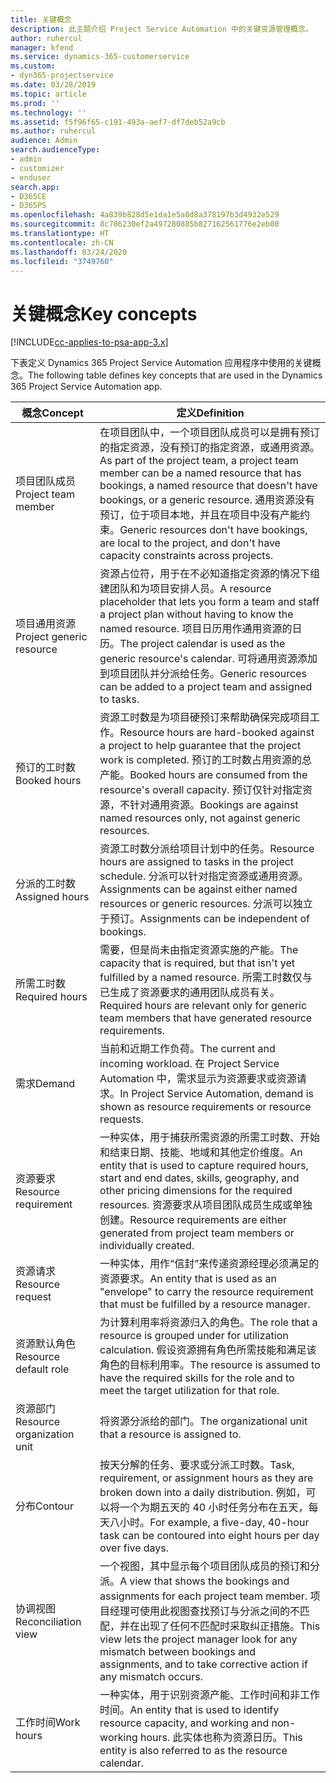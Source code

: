 ```yaml
---
title: 关键概念
description: 此主题介绍 Project Service Automation 中的关键资源管理概念。
author: ruhercul
manager: kfend
ms.service: dynamics-365-customerservice
ms.custom:
- dyn365-projectservice
ms.date: 03/28/2019
ms.topic: article
ms.prod: ''
ms.technology: ''
ms.assetid: f5f96f65-c191-493a-aef7-df7deb52a9cb
ms.author: ruhercul
audience: Admin
search.audienceType:
- admin
- customizer
- enduser
search.app:
- D365CE
- D365PS
ms.openlocfilehash: 4a839b828d5e1da1e5a8d8a378197b3d4932e529
ms.sourcegitcommit: 8c786230ef2a497280885b827162561776e2eb00
ms.translationtype: HT
ms.contentlocale: zh-CN
ms.lasthandoff: 03/24/2020
ms.locfileid: "3749760"
---
```

# <a name="key-concepts"></a><span data-ttu-id="9ed55-103">关键概念</span><span class="sxs-lookup"><span data-stu-id="9ed55-103">Key concepts</span></span>

[!INCLUDE[cc-applies-to-psa-app-3.x](../includes/cc-applies-to-psa-app-3x.md)]

<span data-ttu-id="9ed55-104">下表定义 Dynamics 365 Project Service Automation 应用程序中使用的关键概念。</span><span class="sxs-lookup"><span data-stu-id="9ed55-104">The following table defines key concepts that are used in the Dynamics 365 Project Service Automation app.</span></span>

| <span data-ttu-id="9ed55-105">概念</span><span class="sxs-lookup"><span data-stu-id="9ed55-105">Concept</span></span>                    | <span data-ttu-id="9ed55-106">定义</span><span class="sxs-lookup"><span data-stu-id="9ed55-106">Definition</span></span> |
|----------------------------|------------|
| <span data-ttu-id="9ed55-107">项目团队成员</span><span class="sxs-lookup"><span data-stu-id="9ed55-107">Project team member</span></span>        | <span data-ttu-id="9ed55-108">在项目团队中，一个项目团队成员可以是拥有预订的指定资源，没有预订的指定资源，或通用资源。</span><span class="sxs-lookup"><span data-stu-id="9ed55-108">As part of the project team, a project team member can be a named resource that has bookings, a named resource that doesn't have bookings, or a generic resource.</span></span> <span data-ttu-id="9ed55-109">通用资源没有预订，位于项目本地，并且在项目中没有产能约束。</span><span class="sxs-lookup"><span data-stu-id="9ed55-109">Generic resources don't have bookings, are local to the project, and don't have capacity constraints across projects.</span></span> |
| <span data-ttu-id="9ed55-110">项目通用资源</span><span class="sxs-lookup"><span data-stu-id="9ed55-110">Project generic resource</span></span>   | <span data-ttu-id="9ed55-111">资源占位符，用于在不必知道指定资源的情况下组建团队和为项目安排人员。</span><span class="sxs-lookup"><span data-stu-id="9ed55-111">A resource placeholder that lets you form a team and staff a project plan without having to know the named resource.</span></span> <span data-ttu-id="9ed55-112">项目日历用作通用资源的日历。</span><span class="sxs-lookup"><span data-stu-id="9ed55-112">The project calendar is used as the generic resource's calendar.</span></span> <span data-ttu-id="9ed55-113">可将通用资源添加到项目团队并分派给任务。</span><span class="sxs-lookup"><span data-stu-id="9ed55-113">Generic resources can be added to a project team and assigned to tasks.</span></span> |
| <span data-ttu-id="9ed55-114">预订的工时数</span><span class="sxs-lookup"><span data-stu-id="9ed55-114">Booked hours</span></span>               | <span data-ttu-id="9ed55-115">资源工时数是为项目硬预订来帮助确保完成项目工作。</span><span class="sxs-lookup"><span data-stu-id="9ed55-115">Resource hours are hard-booked against a project to help guarantee that the project work is completed.</span></span> <span data-ttu-id="9ed55-116">预订的工时数占用资源的总产能。</span><span class="sxs-lookup"><span data-stu-id="9ed55-116">Booked hours are consumed from the resource's overall capacity.</span></span> <span data-ttu-id="9ed55-117">预订仅针对指定资源，不针对通用资源。</span><span class="sxs-lookup"><span data-stu-id="9ed55-117">Bookings are against named resources only, not against generic resources.</span></span> |
| <span data-ttu-id="9ed55-118">分派的工时数</span><span class="sxs-lookup"><span data-stu-id="9ed55-118">Assigned hours</span></span>             | <span data-ttu-id="9ed55-119">资源工时数分派给项目计划中的任务。</span><span class="sxs-lookup"><span data-stu-id="9ed55-119">Resource hours are assigned to tasks in the project schedule.</span></span> <span data-ttu-id="9ed55-120">分派可以针对指定资源或通用资源。</span><span class="sxs-lookup"><span data-stu-id="9ed55-120">Assignments can be against either named resources or generic resources.</span></span> <span data-ttu-id="9ed55-121">分派可以独立于预订。</span><span class="sxs-lookup"><span data-stu-id="9ed55-121">Assignments can be independent of bookings.</span></span> |
| <span data-ttu-id="9ed55-122">所需工时数</span><span class="sxs-lookup"><span data-stu-id="9ed55-122">Required hours</span></span>             | <span data-ttu-id="9ed55-123">需要，但是尚未由指定资源实施的产能。</span><span class="sxs-lookup"><span data-stu-id="9ed55-123">The capacity that is required, but that isn't yet fulfilled by a named resource.</span></span> <span data-ttu-id="9ed55-124">所需工时数仅与已生成了资源要求的通用团队成员有关。</span><span class="sxs-lookup"><span data-stu-id="9ed55-124">Required hours are relevant only for generic team members that have generated resource requirements.</span></span> |
| <span data-ttu-id="9ed55-125">需求</span><span class="sxs-lookup"><span data-stu-id="9ed55-125">Demand</span></span>                     | <span data-ttu-id="9ed55-126">当前和近期工作负荷。</span><span class="sxs-lookup"><span data-stu-id="9ed55-126">The current and incoming workload.</span></span> <span data-ttu-id="9ed55-127">在 Project Service Automation 中，需求显示为资源要求或资源请求。</span><span class="sxs-lookup"><span data-stu-id="9ed55-127">In Project Service Automation, demand is shown as resource requirements or resource requests.</span></span> |
| <span data-ttu-id="9ed55-128">资源要求</span><span class="sxs-lookup"><span data-stu-id="9ed55-128">Resource requirement</span></span>       | <span data-ttu-id="9ed55-129">一种实体，用于捕获所需资源的所需工时数、开始和结束日期、技能、地域和其他定价维度。</span><span class="sxs-lookup"><span data-stu-id="9ed55-129">An entity that is used to capture required hours, start and end dates, skills, geography, and other pricing dimensions for the required resources.</span></span> <span data-ttu-id="9ed55-130">资源要求从项目团队成员生成或单独创建。</span><span class="sxs-lookup"><span data-stu-id="9ed55-130">Resource requirements are either generated from project team members or individually created.</span></span> |
| <span data-ttu-id="9ed55-131">资源请求</span><span class="sxs-lookup"><span data-stu-id="9ed55-131">Resource request</span></span>           | <span data-ttu-id="9ed55-132">一种实体，用作“信封”来传递资源经理必须满足的资源要求。</span><span class="sxs-lookup"><span data-stu-id="9ed55-132">An entity that is used as an "envelope" to carry the resource requirement that must be fulfilled by a resource manager.</span></span> |
| <span data-ttu-id="9ed55-133">资源默认角色</span><span class="sxs-lookup"><span data-stu-id="9ed55-133">Resource default role</span></span>      | <span data-ttu-id="9ed55-134">为计算利用率将资源归入的角色。</span><span class="sxs-lookup"><span data-stu-id="9ed55-134">The role that a resource is grouped under for utilization calculation.</span></span> <span data-ttu-id="9ed55-135">假设资源拥有角色所需技能和满足该角色的目标利用率。</span><span class="sxs-lookup"><span data-stu-id="9ed55-135">The resource is assumed to have the required skills for the role and to meet the target utilization for that role.</span></span> |
| <span data-ttu-id="9ed55-136">资源部门</span><span class="sxs-lookup"><span data-stu-id="9ed55-136">Resource organization unit</span></span> | <span data-ttu-id="9ed55-137">将资源分派给的部门。</span><span class="sxs-lookup"><span data-stu-id="9ed55-137">The organizational unit that a resource is assigned to.</span></span> |
| <span data-ttu-id="9ed55-138">分布</span><span class="sxs-lookup"><span data-stu-id="9ed55-138">Contour</span></span>                    | <span data-ttu-id="9ed55-139">按天分解的任务、要求或分派工时数。</span><span class="sxs-lookup"><span data-stu-id="9ed55-139">Task, requirement, or assignment hours as they are broken down into a daily distribution.</span></span> <span data-ttu-id="9ed55-140">例如，可以将一个为期五天的 40 小时任务分布在五天，每天八小时。</span><span class="sxs-lookup"><span data-stu-id="9ed55-140">For example, a five-day, 40-hour task can be contoured into eight hours per day over five days.</span></span> |
| <span data-ttu-id="9ed55-141">协调视图</span><span class="sxs-lookup"><span data-stu-id="9ed55-141">Reconciliation view</span></span>        | <span data-ttu-id="9ed55-142">一个视图，其中显示每个项目团队成员的预订和分派。</span><span class="sxs-lookup"><span data-stu-id="9ed55-142">A view that shows the bookings and assignments for each project team member.</span></span> <span data-ttu-id="9ed55-143">项目经理可使用此视图查找预订与分派之间的不匹配，并在出现了任何不匹配时采取纠正措施。</span><span class="sxs-lookup"><span data-stu-id="9ed55-143">This view lets the project manager look for any mismatch between bookings and assignments, and to take corrective action if any mismatch occurs.</span></span> |
| <span data-ttu-id="9ed55-144">工作时间</span><span class="sxs-lookup"><span data-stu-id="9ed55-144">Work hours</span></span>                 | <span data-ttu-id="9ed55-145">一种实体，用于识别资源产能、工作时间和非工作时间。</span><span class="sxs-lookup"><span data-stu-id="9ed55-145">An entity that is used to identify resource capacity, and working and non-working hours.</span></span> <span data-ttu-id="9ed55-146">此实体也称为资源日历。</span><span class="sxs-lookup"><span data-stu-id="9ed55-146">This entity is also referred to as the resource calendar.</span></span> |
